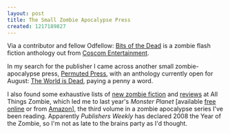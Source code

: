 ```yaml
---
layout: post
title: The Small Zombie Apocalypse Press
created: 1217189827
---
```

Via a contributor and fellow Odfellow:  [Bits of the Dead](http://www.amazon.com/Bits-Dead-Anthology-Piers-Anthony/dp/1897217811) is a zombie flash fiction anthology out from [Coscom Entertainment](http://www.coscomentertainment.com/).  

In my search for the publisher I came across another small zombie-apocalypse press, [Permuted Press](http://permutedpress.com/), with an anthology currently open for August:  [The World is Dead](http://permutedpress.com/worldisdead.php), paying a penny a word.  

I also found some exhaustive lists of [new zombie fiction](http://www.allthingszombie.com/books.php) and [reviews](http://www.allthingszombie.com/books_reviews.php) at All Things Zombie, which led me to last year's *Monster Planet* [available [free online](http://www.brokentype.com/planet/) or from [Amazon](http://www.amazon.com/Monster-Planet-Zombie-David-Wellington/dp/1560258675)], the third volume in a zombie apocalypse series I've been reading.  Apparently *Publishers Weekly* has declared 2008 the Year of the Zombie, so I'm not as late to the brains party as I'd thought.
